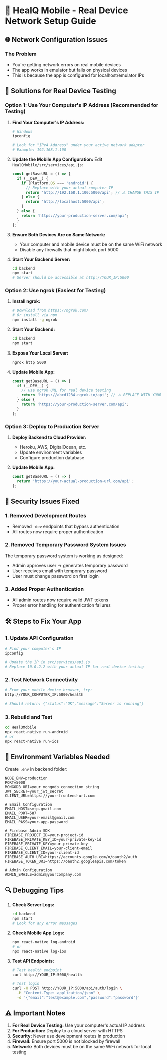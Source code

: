 # 📱 HealQ Mobile - Real Device Network Setup Guide

## 🌐 Network Configuration Issues

### The Problem
- You're getting network errors on real mobile devices
- The app works in emulator but fails on physical devices
- This is because the app is configured for localhost/emulator IPs

## 🔧 Solutions for Real Device Testing

### Option 1: Use Your Computer's IP Address (Recommended for Testing)

1. **Find Your Computer's IP Address:**
   ```bash
   # Windows
   ipconfig
   
   # Look for "IPv4 Address" under your active network adapter
   # Example: 192.168.1.100
   ```

2. **Update the Mobile App Configuration:**
   Edit `HealQMobile/src/services/api.js`:
   ```javascript
   const getBaseURL = () => {
     if (__DEV__) {
       if (Platform.OS === 'android') {
         // Replace with your actual computer IP
         return 'http://192.168.1.100:5000/api'; // ⚠️ CHANGE THIS IP
       } else {
         return 'http://localhost:5000/api';
       }
     } else {
       return 'https://your-production-server.com/api';
     }
   };
   ```

3. **Ensure Both Devices Are on Same Network:**
   - Your computer and mobile device must be on the same WiFi network
   - Disable any firewalls that might block port 5000

4. **Start Your Backend Server:**
   ```bash
   cd backend
   npm start
   # Server should be accessible at http://YOUR_IP:5000
   ```

### Option 2: Use ngrok (Easiest for Testing)

1. **Install ngrok:**
   ```bash
   # Download from https://ngrok.com/
   # Or install via npm
   npm install -g ngrok
   ```

2. **Start Your Backend:**
   ```bash
   cd backend
   npm start
   ```

3. **Expose Your Local Server:**
   ```bash
   ngrok http 5000
   ```

4. **Update Mobile App:**
   ```javascript
   const getBaseURL = () => {
     if (__DEV__) {
       // Use ngrok URL for real device testing
       return 'https://abcd1234.ngrok.io/api'; // ⚠️ REPLACE WITH YOUR NGROK URL
     } else {
       return 'https://your-production-server.com/api';
     }
   };
   ```

### Option 3: Deploy to Production Server

1. **Deploy Backend to Cloud Provider:**
   - Heroku, AWS, DigitalOcean, etc.
   - Update environment variables
   - Configure production database

2. **Update Mobile App:**
   ```javascript
   const getBaseURL = () => {
     return 'https://your-actual-production-url.com/api';
   };
   ```

## 🚨 Security Issues Fixed

### 1. Removed Development Routes
- Removed `-dev` endpoints that bypass authentication
- All routes now require proper authentication

### 2. Removed Temporary Password System Issues
The temporary password system is working as designed:
- Admin approves user → generates temporary password
- User receives email with temporary password
- User must change password on first login

### 3. Added Proper Authentication
- All admin routes now require valid JWT tokens
- Proper error handling for authentication failures

## 🛠️ Steps to Fix Your App

### 1. Update API Configuration
```bash
# Find your computer's IP
ipconfig

# Update the IP in src/services/api.js
# Replace 10.0.2.2 with your actual IP for real device testing
```

### 2. Test Network Connectivity
```bash
# From your mobile device browser, try:
http://YOUR_COMPUTER_IP:5000/health

# Should return: {"status":"OK","message":"Server is running"}
```

### 3. Rebuild and Test
```bash
cd HealQMobile
npx react-native run-android
# or
npx react-native run-ios
```

## 📝 Environment Variables Needed

Create `.env` in backend folder:
```env
NODE_ENV=production
PORT=5000
MONGODB_URI=your_mongodb_connection_string
JWT_SECRET=your_jwt_secret
CLIENT_URL=https://your-frontend-url.com

# Email Configuration
EMAIL_HOST=smtp.gmail.com
EMAIL_PORT=587
EMAIL_USER=your-email@gmail.com
EMAIL_PASS=your-app-password

# Firebase Admin SDK
FIREBASE_PROJECT_ID=your-project-id
FIREBASE_PRIVATE_KEY_ID=your-private-key-id
FIREBASE_PRIVATE_KEY=your-private-key
FIREBASE_CLIENT_EMAIL=your-client-email
FIREBASE_CLIENT_ID=your-client-id
FIREBASE_AUTH_URI=https://accounts.google.com/o/oauth2/auth
FIREBASE_TOKEN_URI=https://oauth2.googleapis.com/token

# Admin Configuration
ADMIN_EMAILS=admin@yourcompany.com
```

## 🔍 Debugging Tips

1. **Check Server Logs:**
   ```bash
   cd backend
   npm start
   # Look for any error messages
   ```

2. **Check Mobile App Logs:**
   ```bash
   npx react-native log-android
   # or
   npx react-native log-ios
   ```

3. **Test API Endpoints:**
   ```bash
   # Test health endpoint
   curl http://YOUR_IP:5000/health
   
   # Test login
   curl -X POST http://YOUR_IP:5000/api/auth/login \
     -H "Content-Type: application/json" \
     -d '{"email":"test@example.com","password":"password"}'
   ```

## ⚠️ Important Notes

1. **For Real Device Testing:** Use your computer's actual IP address
2. **For Production:** Deploy to a cloud server with HTTPS
3. **Security:** Never use development routes in production
4. **Firewall:** Ensure port 5000 is not blocked by firewall
5. **Network:** Both devices must be on the same WiFi network for local testing
